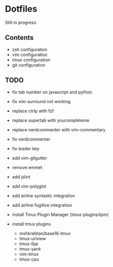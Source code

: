 # Dotfiles

Still in progress.

## Contents

+ zsh configuration
+ vim configuration
+ tmux configuration
+ git configuration


## TODO

- fix tab number on javascript and python
- fix vim-surround not working
- replace ctrlp with fzf
- replace supertab with youcompleteme
- replace nerdcommenter with vim-commentary
- fix nerdcommenter
- fix leader key
- add vim-gitgutter
- remove emmet
- add jslint
- add vim-polyglot
- add airline syntastic integration
- add airline fugitive integration

- install Tmux Plugin Manager (tmux-plugins/tpm)
- install tmux plugins
    - mshkrebtan/base16-tmux
    - tmux-urlview
    - tmux-fpp
    - tmux-yank
    - vim-tmux
    - tmux-cpu
